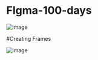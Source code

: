 # FIgma-100-days
![image](https://user-images.githubusercontent.com/98544175/221873165-4076eaa6-e284-46df-a8f1-17d6a3ff8426.png)


#Creating Frames



![image](https://user-images.githubusercontent.com/98544175/221922590-e0d2776d-29f0-4840-989d-a5f3ad9d50e1.png)


